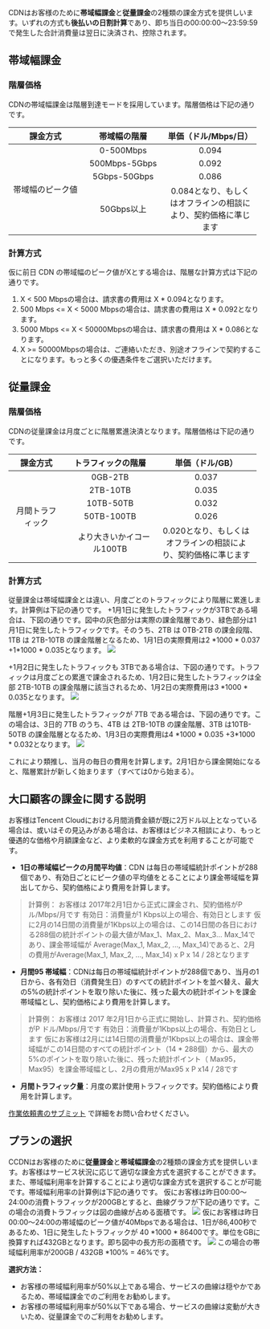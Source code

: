 CDNはお客様のために**帯域幅課金**と**従量課金**の2種類の課金方式を提供しいます。いずれの方式も**後払いの日割計算**であり、即ち当日の00:00:00～23:59:59 で発生した合計消費量は翌日に決済され、控除されます。

## 帯域幅課金
### 階層価格
CDNの帯域幅課金は階層到達モードを採用しています。階層価格は下記の通りです。
<table  style="width:494px">
	<thead>
		<tr>
			<th scope="col" style="width:145px;">課金方式</th>
			<th scope="col" style="width:154px;">帯域幅の階層</th>
			<th scope="col" style="width:180px;">単価（ドル/Mbps/日）</th>
		</tr>
	</thead>
	<tbody>
		<tr>
			<td colspan="1" rowspan="4" style="text-align: center; width:145px;">帯域幅のピーク値</td>
			<td style="text-align: center; width:154px;">0-500Mbps</td>
			<td style="text-align: center; width:180px;">0.094</td>
		</tr>
		<tr>
			<td style="text-align: center; width:154px;">500Mbps-5Gbps</td>
			<td style="text-align: center; width:180px;">0.092</td>
		</tr>
		<tr>
			<td style="text-align: center; width:154px;">5Gbps-50Gbps</td>
			<td style="text-align: center; width:180px;">0.086</td>
		</tr>
		<tr>
			<td style="text-align: center; width:154px;">50Gbps以上</td>
			<td style="text-align: center; width:180px;">0.084となり、もしくはオフラインの相談により、契約価格に準じます</td>
		</tr>
	</tbody>
</table>


### 計算方式
仮に前日 CDN の帯域幅のピーク値がXとする場合は、階層な計算方式は下記の通りです。
1. X < 500 Mbpsの場合は、請求書の費用は X \* 0.094となります。
2. 500 Mbps <= X < 5000 Mbpsの場合は、請求書の費用は X \* 0.092となります。
3. 5000 Mbps <= X < 50000Mbpsの場合は、請求書の費用は X \* 0.086となります。
4. X >= 50000Mbpsの場合は、ご連絡いただき、別途オフラインで契約することになります。もっと多くの優遇条件をご選択いただけます。



## 従量課金
### 階層価格
CDNの従量課金は月度ごとに階層累進決済となります。階層価格は下記の通りです。
<table  style="width:494px">
	<thead>
		<tr>
			<th scope="col" style="width:98px">課金方式</th>
			<th scope="col" style="width:170px;">トラフィックの階層</th>
			<th scope="col" style="width:189px;">単価（ドル/GB）</th>
		</tr>
	</thead>
	<tbody>
		<tr>
			<td colspan="1" rowspan="5" style="text-align:center; width:98px">月間トラフィック</td>
			<td style="text-align: center; width:170px;">0GB-2TB</td>
			<td style="text-align: center; width:189px;">0.037</td>
		</tr>
		<tr>
			<td style="text-align: center; width:170px;">2TB-10TB</td>
			<td style="text-align: center; width:189px;">0.035</td>
		</tr>
		<tr>
			<td style="text-align: center; width:170px;">10TB-50TB</td>
			<td style="text-align: center; width:189px;">0.032</td>
		</tr>
		<tr>
			<td style="text-align: center; width:170px;">50TB-100TB</td>
			<td style="text-align: center; width:189px;">0.026</td>
		</tr>
		<tr>
			<td style="text-align: center; width:170px;">　より大きいかイコール100TB</td>
			<td style="text-align: center; width:189px;">0.020となり、もしくはオフラインの相談により、契約価格に準じます</td>
		</tr>
	</tbody>
</table>


### 計算方式
従量課金は帯域幅課金とは違い、月度ごとのトラフィックにより階層に累進します。計算例は下記の通りです。
+1月1日に発生したトラフィックが3TBである場合は、下図の通りです。図中の灰色部分は実際の課金階層であり、緑色部分は1 月1日に発生したトラフィックです。そのうち、2TB は 0TB-2TB の課金段階、1TB は 2TB-10TB の課金階層となるため、1月1日の実際費用は2 \*1000 \* 0.037 +1\*1000 \* 0.035となります。
  ![](https://mc.qcloudimg.com/static/img/bfdae242f6cca57421a65e46a96b0c67/image.png)

+1月2日に発生したトラフィックも 3TBである場合は、下図の通りです。トラフィックは月度ごとの累進で課金されるため、1月2日に発生したトラフィックは全部 2TB-10TB の課金階層に該当されるため、1月2日の実際費用は3 \*1000 \* 0.035となります。
  ![](https://mc.qcloudimg.com/static/img/f62d1056c1c2cab249cec62ad6e74ddc/image.png)

階層+1月3日に発生したトラフィックが 7TB である場合は、下図の通りです。この場合は、3日的 7TB のうち、4TB は 2TB-10TB の課金階層、3TB は10TB-50TB の課金階層となるため、1月3日の実際費用は4 \*1000 \* 0.035 +3\*1000 \* 0.032となります。
  ![](https://mc.qcloudimg.com/static/img/954e2d483e31afd411f9a91ebd7f66c8/image.png)

これにより類推し、当月の毎日の費用を計算します。2月1日から課金開始になると、階層累計が新しく始まります（すべては0から始まる）。

## 大口顧客の課金に関する説明
お客様はTencent Cloudにおける月間消費金額が既に2万ドル以上となっている場合は、或いはその見込みがある場合は、お客様はビジネス相談により、もっと優遇的な価格や月額課金など、より柔軟的な課金方式を利用することが可能です。

+ **1日の帯域幅ピークの月間平均値**：CDN は每日の帯域幅統計ポイントが288個であり、有効日ごとにピーク値の平均値をとることにより課金帯域幅を算出してから、契約価格により費用を計算します。
> 計算例：
> お客様は 2017年2月1日から正式に課金され、契約価格がP ル/Mbps/月です
> 有効日：消費量が1 Kbps以上の場合、有効日とします
> 仮に2月の14日間の消費量が1Kbps以上の場合は、この14日間の各日における288個の統計ポイントの最大値がMax_1、Max_2、Max_3... Max_14であり、課金帯域幅が Average(Max_1, Max_2, ..., Max_14)であると、2月の費用がAverage(Max_1, Max_2, ..., Max_14)  x  P  x 14 / 28となります

+ **月間95 帯域幅**：CDNは每日の帯域幅統計ポイントが288個であり、当月の1日から、各有効日（消費発生日）のすべての統計ポイントを並べ替え、最大の5%の統計ポイントを取り除いた後に、残った最大の統計ポイントを課金帯域幅とし、契約価格により費用を計算します。
> 計算例：
> お客様は 2017 年2月1日から正式に開始し、計算され、契約価格がP ドル/Mbps/月です
> 有効日：消費量が1Kbps以上の場合、有効日とします
> 仮にお客様は2月には14日間の消費量が1Kbps以上の場合は、課金帯域幅がこの14日間のすべての統計ポイント（14 \* 288個）から、最大の5%のポイントを取り除いた後に、残った統計ポイント（ Max95，Max95）を課金帯域幅とし、2月の費用がMax95 x P x14 / 28です

+ **月間トラフィック量**：月度の累計使用トラフィックです。契約価格により費用を計算します。

 [作業依頼書のサブミット](https://console.cloud.tencent.com/workorder/category/create?level1_id=83&level2_id=85&level1_name=%E5%AD%98%E5%82%A8%E4%B8%8ECDN&level2_name=%E5%86%85%E5%AE%B9%E5%88%86%E5%8F%91%E7%BD%91%E7%BB%9C%20%20CDN) で詳細をお問い合わせください。

## プランの選択
CCDNはお客様のために**従量課金**と**帯域幅課金**の2種類の課金方式を提供しいます。お客様はサービス状況に応じて適切な課金方式を選択することができます。また、帯域幅利用率を計算することにより適切な課金方式を選択することが可能です。帯域幅利用率の計算例は下記の通りです。
仮にお客様は昨日00:00～24:00の消費トラフィックが200GBとすると、曲線グラフが下記の通りです。この場合の消費トラフィックは図の曲線が占める面積です。
![](https://mc.qcloudimg.com/static/img/3ecfe86a031782ebeaf0b1f7595cc69f/image.png)
仮にお客様は昨日00:00～24:00の帯域幅のピーク値が40Mbpsである場合は、1日が86,400秒であるため、1日に発生したトラフィックが 40 \*1000 \* 86400です。単位をGBに換算すれば432GBとなります。即ち図中の長方形の面積です。
![](https://mc.qcloudimg.com/static/img/b80d043b6e7f461d62fd2d87abf67005/image.png)
この場合の帯域幅利用率が200GB / 432GB *100% = 46%です。

**選択方法：**
+ お客様の帯域幅利用率が50%以上である場合、サービスの曲線は穏やかであるため、帯域幅課金でのご利用をお勧めします。
+ お客様の帯域幅利用率が50%以下である場合、サービスの曲線は変動が大きいため、従量課金でのご利用をお勧めします。
